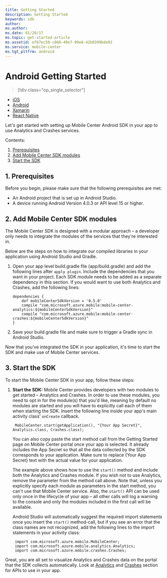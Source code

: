 ```yaml
---
title: Getting Started
description: Getting Started
keywords: sdk
author:
ms.author:
ms.date: 01/20/17
ms.topic: get-started-article
ms.assetid: ef67ec59-c868-49e7-99e8-42b0399bde92
ms.service: mobile-center
ms.tgt_pltfrm: android
---
```


# Android Getting Started

> [!div class="op_single_selector"]
- [iOS](ios.md)
- [Android](android.md)
- [Xamarin](xamarin.md)
- [React Native](react-native.md)

Let's get started with setting up Mobile Center Android SDK in your app to use Analytics and Crashes services.

Contents:

1. [Prerequisites](#1-prerequisites)
2. [Add Mobile Center SDK modules](#2-add-mobile-center-sdk-modules)
3. [Start the SDK](#3-start-the-sdk)

## 1. Prerequisites

Before you begin, please make sure that the following prerequisites are met:

* An Android project that is set up in Android Studio.
* A device running Android Version 4.0.3 or API level 15 or higher.

## 2. Add Mobile Center SDK modules

The Mobile Center SDK is designed with a modular approach – a developer only needs to integrate the modules of the services that they're interested in.

Below are the steps on how to integrate our compiled libraries in your application using Android Studio and Gradle.

 1. Open your app level build.gradle file (app/build.gradle) and add the following lines after `apply plugin`. Include the dependencies that you want in your project. Each SDK module needs to be added as a separate dependency in this section. If you would want to use both Analytics and Crashes, add the following lines:

        dependencies {
            def mobileCenterSdkVersion = '0.5.0'
            compile "com.microsoft.azure.mobile:mobile-center-analytics:${mobileCenterSdkVersion}"
            compile "com.microsoft.azure.mobile:mobile-center-crashes:${mobileCenterSdkVersion}"
        }

 2. Save your build.gradle file and make sure to trigger a Gradle sync in Android Studio.

Now that you've integrated the SDK in your application, it's time to start the SDK and make use of Mobile Center services.

## 3. Start the SDK

To start the Mobile Center SDK in your app, follow these steps:

1. **Start the SDK:**  Mobile Center provides developers with two modules to get started – Analytics and Crashes. In order to use these modules, you need to opt in for the module(s) that you'd like, meaning by default no modules are started and you will have to explicitly call each of them when starting the SDK. Insert the following line inside your app's main activity class' `onCreate` callback.

        MobileCenter.start(getApplication(), "{Your App Secret}", Analytics.class, Crashes.class);

    You can also copy paste the start method call from the Getting Started page on Mobile Center portal once your app is selected. It already includes the App Secret so that all the data collected by the SDK corresponds to your application. Make sure to replace {Your App Secret} text with the actual value for your application.

    The example above shows how to use the `start()` method and include both the Analytics and Crashes module. If you wish not to use Analytics, remove the parameter from the method call above. Note that, unless you explicitly specify each module as parameters in the start method, you can't use that Mobile Center service. Also, the `start()` API can be used only once in the lifecycle of your app – all other calls will log a warning to the console and only the modules included in the first call will be available.

    Android Studio will automatically suggest the required import statements once you insert the `start()` method-call, but if you see an error that the class names are not recognized, add the following lines to the import statements in your activity class:

        import com.microsoft.azure.mobile.MobileCenter;
        import com.microsoft.azure.mobile.analytics.Analytics;
        import com.microsoft.azure.mobile.crashes.Crashes;

Great, you are all set to visualize Analytics and Crashes data on the portal that the SDK collects automatically. Look at [Analytics](/sdk/Android/analytics) and [Crashes](/sdk/Android/crashes) section for APIs to use in your app.
